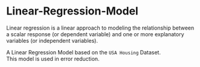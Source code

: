 # Linear-Regression-Model

Linear regression is a linear approach to modeling the relationship between a scalar response (or dependent variable) and one or more explanatory variables (or independent variables).

A Linear Regression Model based on the `USA Housing` Dataset.</br>
This model is used in error reduction.
